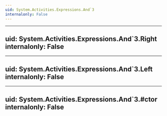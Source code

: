 ```yaml
---
uid: System.Activities.Expressions.And`3
internalonly: False
---
```


---
uid: System.Activities.Expressions.And`3.Right
internalonly: False
---

---
uid: System.Activities.Expressions.And`3.Left
internalonly: False
---

---
uid: System.Activities.Expressions.And`3.#ctor
internalonly: False
---
